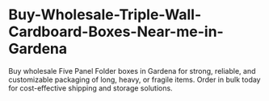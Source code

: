 # Buy-Wholesale-Triple-Wall-Cardboard-Boxes-Near-me-in-Gardena
Buy wholesale Five Panel Folder boxes in Gardena for strong, reliable, and customizable packaging of long, heavy, or fragile items. Order in bulk today for cost-effective shipping and storage solutions.
